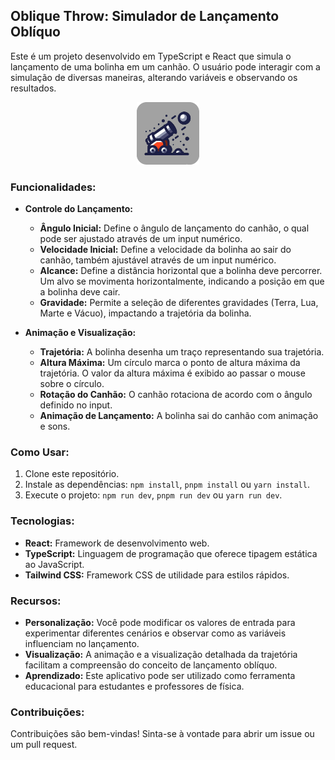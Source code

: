 ## Oblique Throw: Simulador de Lançamento Oblíquo

Este é um projeto desenvolvido em TypeScript e React que simula o lançamento de uma bolinha em um canhão. O usuário pode interagir com a simulação de diversas maneiras, alterando variáveis e observando os resultados.

<p align="center">
  <img src="./public/icon.png" alt="íconde do app" width="100"/>
</p>

### Funcionalidades:

- **Controle do Lançamento:**

  - **Ângulo Inicial:** Define o ângulo de lançamento do canhão, o qual pode ser ajustado através de um input numérico.
  - **Velocidade Inicial:** Define a velocidade da bolinha ao sair do canhão, também ajustável através de um input numérico.
  - **Alcance:** Define a distância horizontal que a bolinha deve percorrer. Um alvo se movimenta horizontalmente, indicando a posição em que a bolinha deve cair.
  - **Gravidade:** Permite a seleção de diferentes gravidades (Terra, Lua, Marte e Vácuo), impactando a trajetória da bolinha.

- **Animação e Visualização:**
  - **Trajetória:** A bolinha desenha um traço representando sua trajetória.
  - **Altura Máxima:** Um círculo marca o ponto de altura máxima da trajetória. O valor da altura máxima é exibido ao passar o mouse sobre o círculo.
  - **Rotação do Canhão:** O canhão rotaciona de acordo com o ângulo definido no input.
  - **Animação de Lançamento:** A bolinha sai do canhão com animação e sons.

### Como Usar:

1. Clone este repositório.
2. Instale as dependências: `npm install`, `pnpm install` ou `yarn install`.
3. Execute o projeto: `npm run dev`, `pnpm run dev` ou `yarn run dev`.

### Tecnologias:

- **React:** Framework de desenvolvimento web.
- **TypeScript:** Linguagem de programação que oferece tipagem estática ao JavaScript.
- **Tailwind CSS:** Framework CSS de utilidade para estilos rápidos.

### Recursos:

- **Personalização:** Você pode modificar os valores de entrada para experimentar diferentes cenários e observar como as variáveis influenciam no lançamento.
- **Visualização:** A animação e a visualização detalhada da trajetória facilitam a compreensão do conceito de lançamento oblíquo.
- **Aprendizado:** Este aplicativo pode ser utilizado como ferramenta educacional para estudantes e professores de física.

### Contribuições:

Contribuições são bem-vindas! Sinta-se à vontade para abrir um issue ou um pull request.
